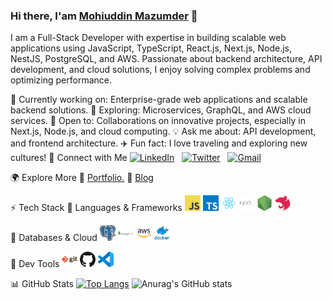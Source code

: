 ### Hi there, I'am [Mohiuddin Mazumder](https://mohiuddin-mazumder.web.app/) 👋 
I am a Full-Stack Developer with expertise in building scalable web applications using JavaScript, TypeScript, React.js, Next.js, Node.js, NestJS, PostgreSQL, and AWS. Passionate about backend architecture, API development, and cloud solutions, I enjoy solving complex problems and optimizing performance.

🚀 Currently working on: Enterprise-grade web applications and scalable backend solutions.
🌱 Exploring: Microservices, GraphQL, and AWS cloud services.
👯 Open to: Collaborations on innovative projects, especially in Next.js, Node.js, and cloud computing.
💡 Ask me about: API development, and frontend architecture.
✈️ Fun fact: I love traveling and exploring new cultures!
🔗 Connect with Me
<a href="https://www.linkedin.com/in/mohiuddin-mazumder-2385961b1/"><img alt="LinkedIn" src="https://img.shields.io/badge/LinkedIn-%230077B5.svg?&style=flat&logo=linkedin&logoColor=white"/></a>   <a href="https://twitter.com/MohiuddinMazum1"><img alt="Twitter" src="https://img.shields.io/badge/Twitter-%231DA1F2.svg?&style=flat&logo=twitter&logoColor=white"/></a>   <a href="mailto:mohiuddinmazumder94@gmail.com"><img alt="Gmail" src="https://img.shields.io/badge/Gmail-D14836?style=flat&logo=gmail&logoColor=white" /></a>  

🌍 Explore More
📜 [Portfolio.](https://mohiuddin-mazumder.web.app/) 
📝 [Blog](https://mohiuddinmazumder94.medium.com/)

⚡ Tech Stack
🔹 Languages & Frameworks
<code><img height="25" src="https://raw.githubusercontent.com/github/explore/main/topics/javascript/javascript.png"></code> <code><img height="25" src="https://raw.githubusercontent.com/github/explore/main/topics/typescript/typescript.png"></code> <code><img height="25" src="https://raw.githubusercontent.com/github/explore/main/topics/react/react.png"></code> <code><img height="25" src="https://raw.githubusercontent.com/github/explore/main/topics/nextjs/nextjs.png"></code> <code><img height="25" src="https://raw.githubusercontent.com/github/explore/main/topics/nodejs/nodejs.png"></code> <code><img height="25" src="https://raw.githubusercontent.com/github/explore/main/topics/nestjs/nestjs.png"></code>

🔹 Databases & Cloud
<code><img height="25" src="https://raw.githubusercontent.com/github/explore/main/topics/postgresql/postgresql.png"></code> <code><img height="25" src="https://raw.githubusercontent.com/github/explore/main/topics/mongodb/mongodb.png"></code> <code><img height="25" src="https://raw.githubusercontent.com/github/explore/main/topics/aws/aws.png"></code> <code><img height="25" src="https://raw.githubusercontent.com/github/explore/main/topics/docker/docker.png"></code>

🔹 Dev Tools
<code><img height="25" src="https://raw.githubusercontent.com/github/explore/main/topics/git/git.png"></code> <code><img height="25" src="https://raw.githubusercontent.com/github/explore/main/topics/github/github.png"></code> <code><img height="25" src="https://raw.githubusercontent.com/github/explore/main/topics/visual-studio-code/visual-studio-code.png"></code>

📊 GitHub Stats
[![Top Langs](https://github-readme-stats.vercel.app/api/top-langs/?username=mohiuddin007&layout=compact)](https://github.com/mohiuddin007/github-readme-stats)
![Anurag's GitHub stats](https://github-readme-stats.vercel.app/api?username=mohiuddin007&show_icons=true&theme=radical)

